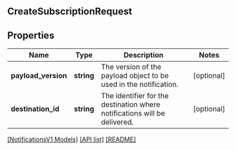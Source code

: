 ## CreateSubscriptionRequest

## Properties

Name | Type | Description | Notes
------------ | ------------- | ------------- | -------------
**payload_version** | **string** | The version of the payload object to be used in the notification. | [optional]
**destination_id** | **string** | The identifier for the destination where notifications will be delivered. | [optional]

[[NotificationsV1 Models]](../) [[API list]](../../Api) [[README]](../../../README.md)
